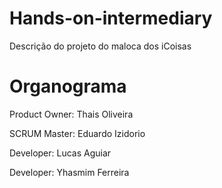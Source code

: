 # Hands-on-intermediary
Descrição do projeto do maloca dos iCoisas

# Organograma

Product Owner: Thais Oliveira

SCRUM Master: Eduardo Izidorio

Developer: Lucas Aguiar

Developer: Yhasmim Ferreira
